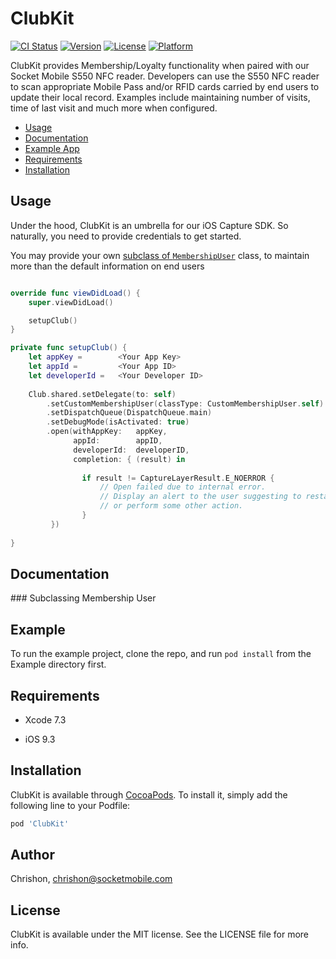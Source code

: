 # ClubKit

[![CI Status](https://img.shields.io/travis/Chrishon/ClubKit.svg?style=flat)](https://travis-ci.org/Chrishon/ClubKit)
[![Version](https://img.shields.io/cocoapods/v/ClubKit.svg?style=flat)](https://cocoapods.org/pods/ClubKit)
[![License](https://img.shields.io/cocoapods/l/ClubKit.svg?style=flat)](https://cocoapods.org/pods/ClubKit)
[![Platform](https://img.shields.io/cocoapods/p/ClubKit.svg?style=flat)](https://cocoapods.org/pods/ClubKit)

ClubKit provides Membership/Loyalty functionality when paired with our Socket Mobile S550 NFC reader.
Developers can use the S550 NFC reader to scan appropriate Mobile Pass and/or RFID cards carried by end users to update
their local record. Examples include maintaining number of visits, time of last visit and much more when configured.

* [Usage](#usage)
* [Documentation](#documentation)
* [Example App](#example-app)
* [Requirements](#requirements)
* [Installation](#installation)

<a name="usage"/>

## Usage

Under the hood, ClubKit is an umbrella for our iOS Capture SDK. So naturally, you need to provide credentials to get started. 

You may provide your own [subclass of `MembershipUser`](#subclassing-membership-user) class, to maintain more than the default information
on end users

```swift

override func viewDidLoad() {
    super.viewDidLoad()

    setupClub()
}

private func setupClub() {
    let appKey =        <Your App Key>
    let appId =         <Your App ID>
    let developerId =   <Your Developer ID>
    
    Club.shared.setDelegate(to: self)
        .setCustomMembershipUser(classType: CustomMembershipUser.self)
        .setDispatchQueue(DispatchQueue.main)
        .setDebugMode(isActivated: true)
        .open(withAppKey:   appKey,
              appId:        appID,
              developerId:  developerID,
              completion: { (result) in
                
                if result != CaptureLayerResult.E_NOERROR {
                    // Open failed due to internal error.
                    // Display an alert to the user suggesting to restart the app
                    // or perform some other action.
                }
         })
    
}
```

<a name="documentation" />

## Documentation

<a name="subclassing-membership-user"/>
### Subclassing Membership User


<a name="example-app" />

## Example

To run the example project, clone the repo, and run `pod install` from the Example directory first.

<a name="requirements" />

## Requirements

<ul>
<li><p>Xcode 7.3</p></li>
<li><p>iOS 9.3</p></li>
</ul>

<a name="installation" />

## Installation

ClubKit is available through [CocoaPods](https://cocoapods.org). To install
it, simply add the following line to your Podfile:

```ruby
pod 'ClubKit'
```

## Author

Chrishon, chrishon@socketmobile.com

## License

ClubKit is available under the MIT license. See the LICENSE file for more info.
